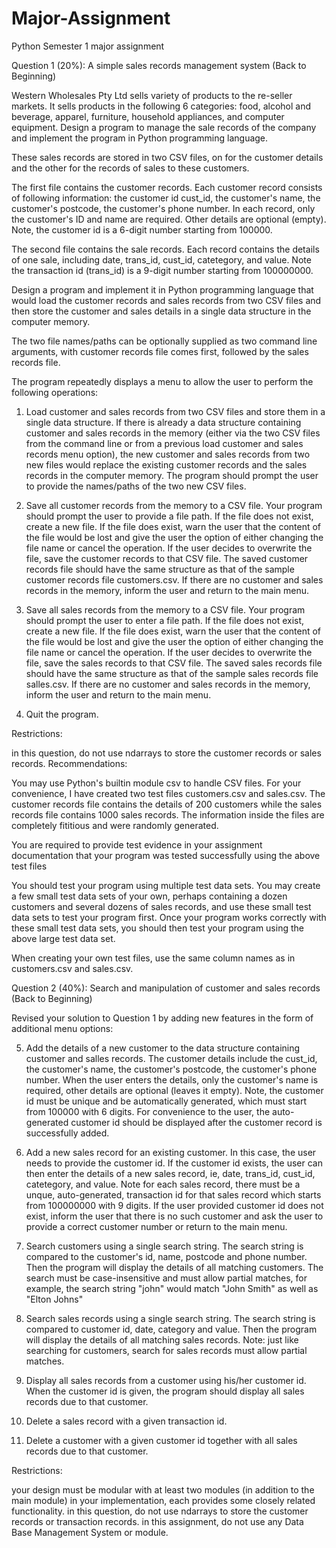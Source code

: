 # Major-Assignment
Python Semester 1 major assignment

Question 1 (20%): A simple sales records management system (Back to Beginning)

Western Wholesales Pty Ltd sells variety of products to the re-seller markets. It sells products in the following 6 categories: food, alcohol and beverage, apparel, furniture, household appliances, and computer equipment. Design a program to manage the sale records of the company and implement the program in Python programming language.

These sales records are stored in two CSV files, on for the customer details and the other for the records of sales to these customers.

The first file contains the customer records. Each customer record consists of following information: the customer id cust_id, the customer's name, the customer's postcode, the customer's phone number. In each record, only the customer's ID and name are required. Other details are optional (empty). Note, the customer id is a 6-digit number starting from 100000.

The second file contains the sale records. Each record contains the details of one sale, including date, trans_id, cust_id, catetegory, and value. Note the transaction id (trans_id) is a 9-digit number starting from 100000000.

Design a program and implement it in Python programming language that would load the customer records and sales records from two CSV files and then store the customer and sales details in a single data structure in the computer memory.

The two file names/paths can be optionally supplied as two command line arguments, with customer records file comes first, followed by the sales records file.

The program repeatedly displays a menu to allow the user to perform the following operations:

1. Load customer and sales records from two CSV files and store them in a single data structure. If there is already a data structure containing customer and sales records in the memory (either via the two CSV files from the command line or from a previous load customer and sales records menu option), the new customer and sales records from two new files would replace the existing customer records and the sales records in the computer memory. The program should prompt the user to provide the names/paths of the two new CSV files.

2. Save all customer records from the memory to a CSV file. Your program should prompt the user to provide a file path. If the file does not exist, create a new file. If the file does exist, warn the user that the content of the file would be lost and give the user the option of either changing the file name or cancel the operation. If the user decides to overwrite the file, save the customer records to that CSV file. The saved customer records file should have the same structure as that of the sample customer records file customers.csv. If there are no customer and sales records in the memory, inform the user and return to the main menu.

3. Save all sales records from the memory to a CSV file. Your program should prompt the user to enter a file path. If the file does not exist, create a new file. If the file does exist, warn the user that the content of the file would be lost and give the user the option of either changing the file name or cancel the operation. If the user decides to overwrite the file, save the sales records to that CSV file. The saved sales records file should have the same structure as that of the sample sales records file salles.csv. If there are no customer and sales records in the memory, inform the user and return to the main menu.

4. Quit the program.

Restrictions:

in this question, do not use ndarrays to store the customer records or sales records.
Recommendations:

You may use Python's builtin module csv to handle CSV files.
For your convenience, I have created two test files customers.csv and sales.csv. The customer records file contains the details of 200 customers while the sales records file contains 1000 sales records. The information inside the files are completely fititious and were randomly generated.

You are required to provide test evidence in your assignment documentation that your program was tested successfully using the above test files

You should test your program using multiple test data sets. You may create a few small test data sets of your own, perhaps containing a dozen customers and several dozens of sales records, and use these small test data sets to test your program first. Once your program works correctly with these small test data sets, you should then test your program using the above large test data set.

When creating your own test files, use the same column names as in customers.csv and sales.csv.

Question 2 (40%): Search and manipulation of customer and sales records (Back to Beginning)

Revised your solution to Question 1 by adding new features in the form of additional menu options:

5. Add the details of a new customer to the data structure containing customer and salles records. The customer details include the cust_id, the customer's name, the customer's postcode, the customer's phone number. When the user enters the details, only the customer's name is required, other details are optional (leaves it empty). Note, the customer id must be unique and be automatically generated, which must start from 100000 with 6 digits. For convenience to the user, the auto-generated customer id should be displayed after the customer record is successfully added.

6. Add a new sales record for an existing customer. In this case, the user needs to provide the customer id. If the customer id exists, the user can then enter the details of a new sales record, ie, date, trans_id, cust_id, catetegory, and value. Note for each sales record, there must be a unque, auto-generated, transaction id for that sales record which starts from 100000000 with 9 digits. If the user provided customer id does not exist, inform the user that there is no such customer and ask the user to provide a correct customer number or return to the main menu.

7. Search customers using a single search string. The search string is compared to the customer's id, name, postcode and phone number. Then the program will display the details of all matching customers. The search must be case-insensitive and must allow partial matches, for example, the search string "john" would match "John Smith" as well as "Elton Johns"

8. Search sales records using a single search string. The search string is compared to customer id, date, category and value. Then the program will display the details of all matching sales records. Note: just like searching for customers, search for sales records must allow partial matches.

9. Display all sales records from a customer using his/her customer id. When the customer id is given, the program should display all sales records due to that customer.

10. Delete a sales record with a given transaction id.

11. Delete a customer with a given customer id together with all sales records due to that customer.

Restrictions:

your design must be modular with at least two modules (in addition to the main module) in your implementation, each provides some closely related functionality.
in this question, do not use ndarrays to store the customer records or transaction records.
in this assignment, do not use any Data Base Management System or module.
